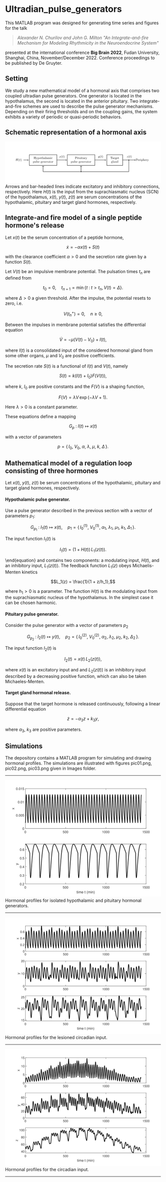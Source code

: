 # Ultradian_pulse_generators
This MATLAB program was designed for generating time series and figures for the talk  

> *Alexander N. Churilov and John G. Milton
"An Integrate-and-fire Mechanism for Modeling Rhythmicity  in the Neuroendocrine System"*
>
presented at the international conference **Big Brain 2022**,
Fudan University, Shanghai, China, November/December 2022.
Conference proceedings to be published by De Gruyter.

## Setting 
We study a new mathematical model of a hormonal axis that  comprises two coupled ultradian pulse generators. One generator is located
in the hypothalamus, the second is located in the anterior pituitary.
Two integrate-and-fire schemes are used to describe the pulse generator mechanisms. 
Depending on their firing thresholds and on the coupling gains, the system exhibits a variety of periodic or quasi-periodic behaviors.

## Schematic representation of a hormonal axis
![](https://github.com/Anchurian/Ultradian_pulse_generators/blob/main/Images/scheme.png)
Arrows and bar-headed lines indicate excitatory and inhibitory connections, respectively.
Here $H(t)$ is the input from the suprachiasmatic nucleus (SCN) of the hypothalamus,
$x(t)$, $y(t)$, $z(t)$ are serum concentrations of the hypothalamic, pituitary and target gland hormones, respectively.

## Integrate-and fire model of a single peptide hormone's release

Let $x(t)$ be the serum concentration of  a peptide  hormone,
~~~math
\dot x = -\alpha x(t) +S(t)
~~~
with the clearance coefficient $\alpha>0$  and the secretion rate given by a function $S(t)$.

Let $V(t)$ be an impulsive membrane potential.
The pulsation times $t_n$ are defined from 
~~~math 
t_0=0, \quad t_{n+1} = \min\{t \;:\; t>t_n,  V(t)=\Delta\}.            
~~~
where $\Delta>0$ a given threshold. After the impulse, the potential resets to zero, i.e.
~~~math
V(t_n^+) = 0,\quad n\ge 0,
~~~
Between the impulses in membrane potential satisfies the differential equation
~~~math
\dot V = -\mu (V(t) - V_0) +  I(t),
~~~
where $I(t)$ is a consolidated input of the considered hormonal gland from some other organs,
$\mu$ and $V_0$ are positive coefficients.

The secretion rate $S(t)$ is a functional of $I(t)$ and $V(t)$, namely
~~~math
S(t)= k (I(t) + I_0) F(V(t)),
~~~
where $k$, $I_0$ are positive constants and
the $F(V)$ is a shaping function,
~~~math
F(V)  = \lambda V\,\exp(-\lambda V +1).
~~~
Here $\lambda>0$ is  a constant parameter.

These equations define a mapping
~~~math
G_{p}\;:\; I(t) \mapsto x(t)
~~~
with a vector of parameters
~~~math
p = \{\, I_0,\; V_0,\; \alpha,\; \lambda,\; \mu,\; k, \; \Delta \,\}.
~~~

## Mathematical model of a regulation loop consisting of three hormones

Let $x(t)$, $y(t)$, $z(t)$ be serum concentrations of the hypothalamic, pituitary 
and target gland hormones, respectively.

#### Hypothalamic pulse generator.
Use a pulse generator described in the previous section with a vector of parameters $p_1$:
~~~math
G_{p_1}\;:\; I_1(t) \mapsto x(t),\quad  p_1 = \{\, I_0^{(1)},\; V_0^{(1)},\; \alpha_1,\; \lambda_1,\; \mu_1,\; k_1, \; \Delta_1 \,\}.
~~~
The input function $I_1(t)$ is 
~~~math
I_1(t) = (1+H(t))\, L_1(z(t)).
~~~
\end{equation}
and contains two components: a modulating input, $H(t)$, and an inhibitory input, $L_1(z(t))$.
The feedback function $L_1(z)$ obeys Michaelis-Menten  kinetics 
~~~math
L_1(z)  = \frac{1}{1 + z/h_1},
~~~
where $h_1>0$ is a parameter.
The function $H(t)$ is the modulating input from the suprachiasmatic nucleus of the hypothalamus.
In the simplest case it can be chosen harmonic.

#### Pituitary pulse generator.
Consider the pulse generator with a vector of parameters $p_2$
~~~math
G_{p_2}\;:\; I_2(t) \mapsto y(t),\quad  p_2 = \{\, I_0^{(2)},\; V_0^{(2)},\; \alpha_2,\;\lambda_2,\; \mu_2,\;  k_2, \; \Delta_2 \,\}.
~~~
The input function $I_2(t)$ is 
~~~math
I_2(t) =  x(t)\, L_2(z(t)),
~~~
where $x(t)$ is an excitatory input and and $L_2(z(t))$ is an inhibitory input described by a decreasing positive function,
which can also be taken Michaeles-Menten.

#### Target gland hormonal release.   
Suppose that the target hormone is released continuously, following a linear differential equation
~~~math
\dot z = -\alpha_3 z + k_3 y,
~~~
where $\alpha_3$, $k_3$ are positive parameters.

## Simulations
The depository contains a MATLAB program for simulating and drawing hormonal profiles.
The simulations are illustrated with figures pic01.png, pic02.png, pic03.png given in Images folder.
***
![Hormonal profiles for isolated hypothalamic and pituitary hormonal generators.](https://github.com/Anchurian/Ultradian_pulse_generators/blob/main/Images/pic1.png)
Hormonal profiles for isolated hypothalamic and pituitary hormonal generators.
***
![Hormonal profiles for the lesioned circadian input.](https://github.com/Anchurian/Ultradian_pulse_generators/blob/main/Images/pic2.png)
Hormonal profiles for the lesioned circadian input.
***
![Hormonal profiles for the circadian input.](https://github.com/Anchurian/Ultradian_pulse_generators/blob/main/Images/pic3.png)
Hormonal profiles for the circadian input.
***
